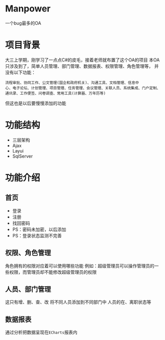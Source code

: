 # Manpower
一个bug最多的OA
# 项目背景
大三上学期，刚学习了一点点C#的皮毛，接着老师就布置了这个OA的项目
本OA只涉及到了，简单人员管理、部门管理、数据报表、权限管理、角色管理等，
并没有以下功能：

``` gcode
流程审批、协同工作、公文管理(国企和政府机关)、沟通工具、文档管理、信息中
心、电子论坛、计划管理、项目管理、任务管理、会议管理、关联人员、系统集成、门户定制、通讯录、工作便签、问卷调查、常用工具(计算器、万年历等)
```
但这也是以后要慢慢添加的功能


# 功能结构

 - 三层架构
 - Ajax
 - Layui
 - SqlServer

# 功能介绍
## 首页

 - 登录
 - 注册
 - 找回密码
 - PS：密码未加密，以后添加
 - PS：登录状态监测不完善

## 权限、角色管理

   角色拥有的权限对应着可以使用哪些功能
   例如：超级管理员可以操作管理员的一些权限，而管理员却不能修改超级管理员的权限
   
## 人员、部门管理
这只有增、删、查、改
将不同人员添加到不同部门中
人员的在、离职状态等

## 数据报表
通过分析把数据呈现在`ECharts`报表内
